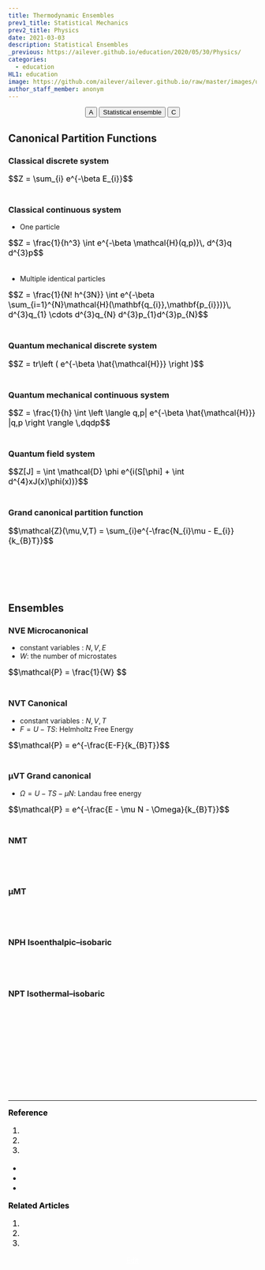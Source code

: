 ```yaml
---
title: Thermodynamic Ensembles
prev1_title: Statistical Mechanics
prev2_title: Physics
date: 2021-03-03
description: Statistical Ensembles
_previous: https://ailever.github.io/education/2020/05/30/Physics/
categories:
  - education
HL1: education
image: https://github.com/ailever/ailever.github.io/raw/master/images/unsplash/gray_Physics.png
author_staff_member: anonym
---
```


<!-- Top Block -->
<div align="center" class="top_btn_box">
  <button class="top_btn" type="button" onclick="location.href='#'">A</button>
  <button class="top_btn" type="button" onclick="location.href='https://en.wikipedia.org/wiki/Statistical_ensemble_(mathematical_physics)'">Statistical ensemble</button>
  <button class="top_btn" type="button" onclick="location.href='#'">C</button>
</div>
<!-- Top Block -->

## Canonical Partition Functions
### Classical discrete system
<div align="left" style="font-size:medium;font-weight:normal;color:black;background-color:unset;">
$$Z = \sum_{i} e^{-\beta E_{i}}$$  
<br><br></div>

### Classical continuous system
- One particle
<div align="left" style="font-size:medium;font-weight:normal;color:black;background-color:unset;">
$$Z = \frac{1}{h^3} \int e^{-\beta \mathcal{H}(q,p)}\, d^{3}q d^{3}p$$  
<br><br></div>

- Multiple identical particles
<div align="left" style="font-size:medium;font-weight:normal;color:black;background-color:unset;">
$$Z = \frac{1}{N! h^{3N}} \int e^{-\beta \sum_{i=1}^{N}\mathcal{H}(\mathbf{q_{i}},\mathbf{p_{i}})}\, d^{3}q_{1} \cdots d^{3}q_{N} d^{3}p_{1}d^{3}p_{N}$$  
<br><br></div>

### Quantum mechanical discrete system
<div align="left" style="font-size:medium;font-weight:normal;color:black;background-color:unset;">
$$Z = tr\left ( e^{-\beta \hat{\mathcal{H}}} \right )$$  
<br><br></div>

### Quantum mechanical continuous system
<div align="left" style="font-size:medium;font-weight:normal;color:black;background-color:unset;">
$$Z = \frac{1}{h} \int \left \langle q,p| e^{-\beta \hat{\mathcal{H}}} |q,p \right \rangle \,dqdp$$  
<br><br></div>

### Quantum field system
<div align="left" style="font-size:medium;font-weight:normal;color:black;background-color:unset;">
$$Z[J] = \int \mathcal{D} \phi e^{i(S[\phi] + \int d^{4}xJ(x)\phi(x))}$$  
<br><br></div>


### Grand canonical partition function
<div align="left" style="font-size:medium;font-weight:normal;color:black;background-color:unset;">
$$\mathcal{Z}(\mu,V,T) = \sum_{i}e^{-\frac{N_{i}\mu - E_{i}}{k_{B}T}}$$
<br><br></div>

<br><br><br>
## Ensembles
### NVE Microcanonical
- constant variables : <span>$N, V, E$</span>
- <span>$W$</span>: the number of microstates
<div align="left" style="font-size:medium;font-weight:normal;color:black;background-color:unset;">
$$\mathcal{P} = \frac{1}{W} $$
<br><br></div>

### NVT Canonical
- constant variables : <span>$N, V, T$</span>
- <span>$F = U - TS$</span>: Helmholtz Free Energy
<div align="left" style="font-size:medium;font-weight:normal;color:black;background-color:unset;">
$$\mathcal{P} = e^{-\frac{E-F}{k_{B}T}}$$  
<br><br></div>

### µVT Grand canonical
- <span>$\Omega = U - TS - \mu N$</span>: Landau free energy
<div align="left" style="font-size:medium;font-weight:normal;color:black;background-color:unset;">
$$\mathcal{P} = e^{-\frac{E - \mu N - \Omega}{k_{B}T}}$$  
<br><br></div>

### NMT
<div align="left" style="font-size:medium;font-weight:normal;color:black;background-color:unset;">　<br><br></div>

### μMT
<div align="left" style="font-size:medium;font-weight:normal;color:black;background-color:unset;">　<br><br></div>

### NPH Isoenthalpic–isobaric
<div align="left" style="font-size:medium;font-weight:normal;color:black;background-color:unset;">　<br><br></div>

### NPT Isothermal–isobaric
<div align="left" style="font-size:medium;font-weight:normal;color:black;background-color:unset;">　<br><br></div>




<!-- Content Block -->
<div align="left" style="font-size:medium;font-weight:normal;color:black;background-color:unset;">　<br><br></div>
<div align="left" style="font-size:medium;font-weight:normal;color:black;background-color:unset;">　<br><br></div>
<div align="left" style="font-size:medium;font-weight:normal;color:black;background-color:unset;">　<br><br></div>
<!-- Content Block -->

---

<!-- Reference Block -->
<div align="left" style="font-size:medium;font-weight:normal;color:black;background-color:unset;">
<b id='REF'>Reference</b>
<ol>
  <li><a href="#"></a></li>
  <li><a href="#"></a></li>
  <li><a href="#"></a></li>
</ol>
<ul>
  <li><a href="#"></a></li>
  <li><a href="#"></a></li>
  <li><a href="#"></a></li>
</ul>
</div>
<!-- Reference Block -->

<!-- Article Block -->
<div align="left" style="font-size:medium;font-weight:normal;color:black;background-color:unset;">
<b id='ART'>Related Articles</b>
<ol>
  <li><a href="#"></a></li>
  <li><a href="#"></a></li>
  <li><a href="#"></a></li>
</ol>
</div>
<!-- Article Block -->

<!-- Bottom Block -->
<div align="center" class="bottom_btn_box">
  <span class="bottom_btn"><a href="https://github.com/ailever/ailever.github.io/blob/master/_posts/education/2021-03-03-_PHY-sm-en-thermodynamic-ensembles.md" target="_blank" style="color:white">Edit</a></span>
</div>
<!-- Bottom Block -->

<!-- Notice
# Mathematical Expression
- outline : $  $
- inline  : $$  $$

# Default Div Tag
- align : left, right, center
- font-size : xx-small, x-small, small, medium, large, x-large, xx-large
- font-weight : normal, bold
- color : red, orange, yellow, green, cyan, blue, purple, pink, white, gray, brown
- background-color : red, orange, yellow, green, cyan, blue, purple, pink, white, gray, brown

# Html Ref
- color code : https://htmlcolorcodes.com/
- tags : https://www.w3schools.com/tags/default.asp
- attributes : https://www.w3schools.com/tags/ref_attributes.asp
Notice -->


